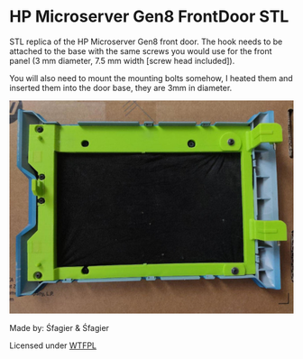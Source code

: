 # HP Microserver Gen8 FrontDoor STL
STL replica of the HP Microserver Gen8 front door. The hook needs to be attached to the base with the same screws you would use for the front panel (3 mm diameter, 7.5 mm width [screw head included]).

You will also need to mount the mounting bolts somehow, I heated them and inserted them into the door base, they are 3mm in diameter.

![Final assembly](final_assembly.jpg)

Made by: Śfagier & Śfagier

Licensed under [WTFPL](LICENSE)
